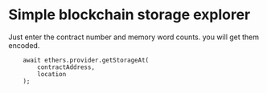 # Simple blockchain storage explorer

Just enter the contract number and memory word counts. you will get them encoded.

```shell
    await ethers.provider.getStorageAt(
        contractAddress,
        location
    );
```
